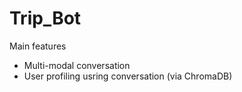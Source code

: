# Trip_Bot


Main features 
- Multi-modal conversation 
- User profiling usring conversation (via ChromaDB) 



